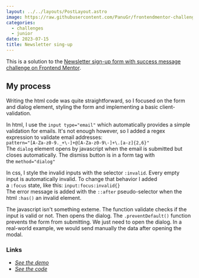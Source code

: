 ```yaml
---
layout: ../../layouts/PostLayout.astro
image: https://raw.githubusercontent.com/PanuGr/frontendmentor-challenges/main/junior/newsletter-sign-up/screenshot.jpg
categories:
  - challenges
  - junior
date: 2023-07-15
title: Newsletter sing-up
---
```

This is a solution to the [Newsletter sign-up form with success message challenge on Frontend Mentor](https://www.frontendmentor.io/challenges/newsletter-signup-form-with-success-message-3FC1AZbNrv).

## My process

Writing the html code was quite straightforward, so I focused on the form and dialog element, styling the form and implementing a basic client-validation.

In html, I use the `input type="email"` which automatically provides a simple validation for emails. It's not enough however, so I added a regex expression to validate email addresses: \
`pattern="[A-Za-z0-9._+\-]+@[A-Za-z0-9\-]+\.[a-z]{2,6}"`\
The `dialog` element opens by javascript when the email is submitted but closes automatically. The dismiss button is in a form tag with the `method="dialog"`

In css, I style the invalid inputs with the selector `:invalid`. Every empty input is automatically invalid. To change that behavior I added a `:focus` state, like this: `input:focus:invalid{}`\
The error message is added with the `::after` pseudo-selector when the html `:has()` an invalid element.

The javascript isn't something exteme. The function validate checks if the input is valid or not. Then opens the dialog. The `.preventDefault()` function prevents the form from submitting. We just need to open the dialog. In a real-world example, we would send manually the data after opening the modal.

### Links

* *[See the demo](https://panugr.github.io/frontendmentor-challenges/junior/newsletter-sign-up/)*
* *[See the code](https://github.com/PanuGr/frontendmentor-challenges/tree/main/junior/newsletter-sign-up)*